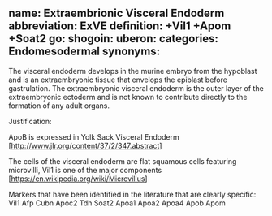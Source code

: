 name: Extraembrionic Visceral Endoderm
abbreviation: ExVE
definition: +Vil1 +Apom +Soat2
go:
shogoin: 
uberon: 
categories: Endomesodermal
synonyms:
---

The visceral endoderm develops in the murine embryo from the hypoblast and is an extraembryonic tissue that envelops the epiblast before gastrulation. The extraembryonic visceral endoderm is the outer layer of the extraembryonic ectoderm and is not known to contribute directly to the formation of any adult organs.

Justification:


ApoB is expressed in Yolk Sack Visceral Endoderm [http://www.jlr.org/content/37/2/347.abstract]

The cells of the visceral endoderm are flat squamous cells featuring microvilli, Vil1 is one of the major components
 [https://en.wikipedia.org/wiki/Microvillus]

Markers that have been identified in the literature that are clearly specific:
Vil1 Afp Cubn Apoc2 Tdh Soat2 Apoa1 Apoa2 Apoa4 Apob Apom
